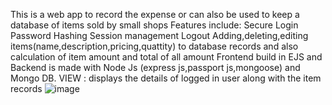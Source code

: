This is a web app to record the expense or can also be used to keep a database of items sold by small shops 
Features include:
Secure Login
Password Hashing 
Session management
Logout 
Adding,deleting,editing  items(name,description,pricing,quattity) to database records and also calculation of item amount and total of all amount
Frontend build in EJS and Backend is made with Node Js (express js,passport js,mongoose) and Mongo DB.
 VIEW :
 displays the details of logged in user along with the item records
![image](https://user-images.githubusercontent.com/87913198/219856578-80095755-8dfd-4375-ae65-3da2cb1f631c.png)

